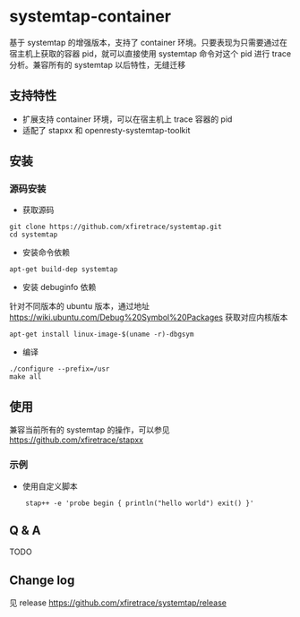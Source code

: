 # systemtap-container

基于 systemtap 的增强版本，支持了 container 环境。只要表现为只需要通过在宿主机上获取的容器 pid，就可以直接使用 systemtap 命令对这个 pid 进行 trace 分析。兼容所有的 systemtap 以后特性，无缝迁移


## 支持特性

* 扩展支持 container 环境，可以在宿主机上 trace 容器的 pid
* 适配了 stapxx 和 openresty-systemtap-toolkit

## 安装

### 源码安装

* 获取源码
  
```shell
git clone https://github.com/xfiretrace/systemtap.git
cd systemtap
```

* 安装命令依赖
  
```shell
apt-get build-dep systemtap 
```

* 安装 debuginfo 依赖
  
针对不同版本的 ubuntu 版本，通过地址 <https://wiki.ubuntu.com/Debug%20Symbol%20Packages> 获取对应内核版本

```shell
apt-get install linux-image-$(uname -r)-dbgsym
```

* 编译

```shell
./configure --prefix=/usr
make all
```

## 使用

兼容当前所有的 systemtap 的操作，可以参见 <https://github.com/xfiretrace/stapxx>

### 示例

* 使用自定义脚本
  
```shell
    stap++ -e 'probe begin { println("hello world") exit() }'
```

## Q & A

TODO

## Change log

见 release <https://github.com/xfiretrace/systemtap/release>
